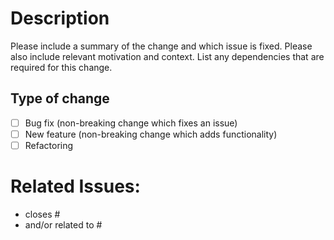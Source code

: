 # Description

Please include a summary of the change and which issue is fixed. Please also include relevant motivation and context. List any dependencies that are required for this change.

## Type of change

- [ ]  Bug fix (non-breaking change which fixes an issue)
- [ ]  New feature (non-breaking change which adds functionality)
- [ ]  Refactoring

# Related Issues:

- closes #<issue number>
- and/or related to #<issue number>
